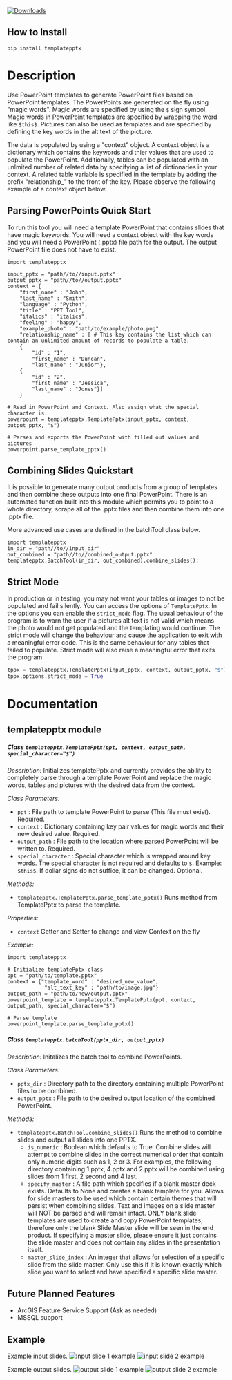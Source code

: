 [![Downloads](https://pepy.tech/badge/templatepptx)](https://pepy.tech/project/templatepptx)

## How to Install 

`pip install templatepptx`

# Description

Use PowerPoint templates to generate PowerPoint files based on PowerPoint templates. The PowerPoints are generated on the fly using "magic words". Magic words are specified by using the `$` sign symbol. Magic words in PowerPoint templates are specified by wrapping the word like `$this$`. Pictures can also be used as templates and are specified by defining the key words in the alt text of the picture. 

The data is populated by using a "context" object. A context object is a dictionary which contains the keywords and thier values that are used to populate the PowerPoint. Additionally, tables can be populated with an unlmited number of related data by specifying a list of dictionaries in your context. A related table variable is specified in the template by adding the prefix "relationship_" to the front of the key. Please observe the following example of a context object below.

## Parsing PowerPoints Quick Start

To run this tool you will need a template PowerPoint that contains slides that have magic keywords. You will need a context object with the key words and you will need a PowerPoint (.pptx) file path for the output. The output PowerPoint file does not have to exist.

```
import templatepptx

input_pptx = "path//to//input.pptx"
output_pptx = "path//to//output.pptx"
context = {
    "first_name" : "John",
    "last_name" : "Smith",
    "language" : "Python",
    "title" : "PPT Tool",
    "italics" : "italics",
    "feeling" : "happy",
    "example_photo" : "path/to/example/photo.png"
    "relationship_name" : [ # This key contains the list which can contain an unlimited amount of records to populate a table.
    {
        "id" : "1",
        "first_name" : "Duncan",
        "last_name" : "Junior"},
    {
        "id" : "2",
        "first_name" : "Jessica",
        "last_name" : "Jones"}]
    }

# Read in PowerPoint and Context. Also assign what the special character is.
powerpoint = templatepptx.TemplatePptx(input_pptx, context, output_pptx, "$")

# Parses and exports the PowerPoint with filled out values and pictures
powerpoint.parse_template_pptx()

```

## Combining Slides Quickstart

It is possible to generate many output products from a group of templates and then combine these outputs into one final PowerPoint. There is an automated function built into this module which permits you to point to a whole directory, scrape all of the .pptx files and then combine them into one .pptx file.

More advanced use cases are defined in the batchTool class below.

```
import templatepptx
in_dir = "path//to//input_dir"
out_combined = "path//to//combined_output.pptx"
templatepptx.BatchTool(in_dir, out_combined).combine_slides():
```

## Strict Mode

In production or in testing, you may not want your tables or images to not be populated and fail silently. You can access the options of `TemplatePptx`. In the options you can enable the `strict_mode` flag. The usual behaviour of the program is to warn the user if a pictures alt text is not valid which means the photo would not get populated and the templating would continue. The strict mode will change the behaviour and cause the application to exit with a meaningful error code. This is the same behaviour for any tables that failed to populate. Strict mode will also raise a meaningful error that exits the program.

```Python
tppx = templatepptx.TemplatePptx(input_pptx, context, output_pptx, "$")
tppx.options.strict_mode = True
```

# Documentation

## templatepptx module

##### Class `templatepptx.TemplatePptx(ppt, context, output_path, special_character="$")`

*Description:*
Initializes templatePptx and currently provides the ability to completely parse through a template PowerPoint and replace the magic words, tables and pictures with the desired data from the context.

*Class Parameters:*
-   `ppt` : File path to template PowerPoint to parse (This file must exist). Required.
-   `context` : Dictionary containing key pair values for magic words and their new desired value. Required.
-   `output_path` : File path to the location where parsed PowerPoint will be written to. Required.
-   `special_character` : Special character which is wrapped around key words. The special character is not required and defaults to `$`. Example: `$this$`. If dollar signs do not suffice, it can be changed. Optional.

*Methods:*
-   `templatepptx.TemplatePptx.parse_template_pptx()` Runs method from TemplatePptx to parse the template.

*Properties:*
-   `context` Getter and Setter to change and view Context on the fly


*Example:*
```
import templatepptx

# Initialize templatePptx class
ppt = "path/to/template.pptx"
context = {"template_word" : "desired_new_value",
            "alt_text_key" : "path/to/image.jpg"}
output_path = "path/to/new/output.pptx"
powerpoint_template = templatepptx.TemplatePptx(ppt, context, output_path, special_character="$")

# Parse template
powerpoint_template.parse_template_pptx()
```

##### Class `templatepptx.batchTool(pptx_dir, output_pptx)`

*Description:*
Initalizes the batch tool to combine PowerPoints.

*Class Parameters:*
-   `pptx_dir` : Directory path to the directory containing multiple PowerPoint files to be combined.
-   `output_pptx` : File path to the desired output location of the combined PowerPoint.

*Methods:*
-   `templatepptx.BatchTool.combine_slides()` Runs the method to combine slides and output all slides into one PPTX. 
    - `is_numeric` : Boolean which defaults to True. Combine slides will attempt to combine slides in the correct numerical order that contain only numeric digits such as 1, 2 or 3. For examples, the following directory containing 1.pptx, 4.pptx and 2.pptx will be combined using slides from 1 first, 2 second and 4 last.
    - `specify_master` : A file path which specifies if a blank master deck exists. Defaults to None and creates a blank template for you. Allows for slide masters to be used which contain certain themes that will persist when combining slides. Text and images on a slide master will NOT be parsed and will remain intact. ONLY blank slide templates are used to create and copy PowerPoint templates, therefore only the blank Slide Master slide will be seen in the end product.  If specifying a master slide, please ensure it just contains the slide master and does not contain any slides in the presentation itself.
    - `master_slide_index` : An integer that allows for selection of a specific slide from the slide master. Only use this if it is known exactly which slide you want to select and have specified a specific slide master.

## Future Planned Features
- ArcGIS Feature Service Support (Ask as needed)
- MSSQL support


## Example

Example input slides.
![input slide 1 example](img/in1.PNG)
![input slide 2 example](img/in2.PNG)

Example output slides.
![output slide 1 example](img/out1.PNG)
![output slide 2 example](img/out2.PNG)
